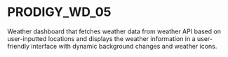 # PRODIGY_WD_05
Weather dashboard that fetches weather data from weather API based on user-inputted locations and displays the weather information in a user-friendly interface with dynamic background changes and weather icons.
